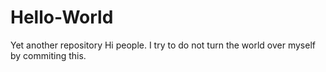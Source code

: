 # Hello-World
Yet another repository
Hi people. I try to do not turn the world over myself by commiting this.
